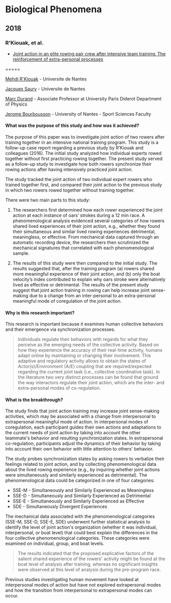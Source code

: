 # Biological Phenomena

## 2018

### R'Kiouak, et al.

- [Joint action in an elite rowing pair crew after intensive team
training: The reinforcement of extra-personal processes](RKiouak2018.pdf)

=====

[Mehdi R'Kiouak](https://scholar.google.com/citations?user=j7EGlTcAAAAJ&hl=en) - Universite de Nantes

[Jacques Saury](https://staps.univ-nantes.fr/navigation/jacques-saury-4293.kjsp?RH=1286435262373) - Universite de Nantes

[Marc Durand](https://www.marcdurand.net/) - Associate Professor at University Paris Diderot Department of Physics

[Jerome Bourbousson](https://www.univ-nantes.fr/version-francaise/jerome-bourbousson-462115.kjsp) - University of Nantes - Sport Sciences Faculty

#### What was the purpose of this study and how was it achieved?

The purpose of this paper was to investigate joint action of two rowers after training together in an intensive national training program. This study is a follow-up case report regarding a previous study by R’Kiouak and colleagues (2016).  The initial study analyzed how individual experts rowed together without first practicing rowing together.  The present study served as a follow-up study to investigate how both rowers synchronize their rowing actions after having intensively practiced joint action.  

The study tracked the joint action of two individual expert rowers who trained together first, and compared their joint action to the previous study in which two rowers rowed together without training together.

There were two main parts to this study:

1)	The researchers first determined how each rower experienced the joint action at each instance of oars’ strokes during a 12 min race.  A phenomenological analysis evidenced several categories of how rowers shared lived experiences of their joint action, e.g., whether they found their simultaneous and similar lived rowing experiences detrimental, meaningless, or effective.  From mechanical data captured through an automatic recording device, the researchers then scrutinized the mechanical signatures that correlated with each phenomenological sample.


2)	The results of this study were then compared to the initial study.  The results suggested that, after the training program (a) rowers shared more meaningful experience of their joint action, and (b) only the boat velocity’s index contributed to explain why oars stroke were alternatively lived as effective or detrimental.  The results of the present study suggest that joint action training in rowing can help increase joint sense-making due to a change from an inter-personal to an extra-personal meaningful mode of coregulation of the joint action.

#### Why is this research important?

This research is important because it examines human collective behaviors and their emergence via synchronization processes.  

> Individuals regulate their behaviors with regards for what they perceive as the emerging needs of the collective activity.  Based on how they experience the accuracy of their real-time activity, humans adapt online by maintaining or changing their involvement. This adaptive and regulatory activity allows to obtain the states of Actor(s)/Environment (A/E) coupling that are required/expected regarding the current joint task (i.e., collective coordinative task). In the literature two very distinct processes can be found that ground the way interactors regulate their joint action, which are the inter- and extra-personal modes of co-regulation.

#### What is the breakthrough?

The study finds that joint action training may increase joint sense-making activities, which may be associated with a change from interpersonal to extrapersonal meaningful mode of action.  In interpersonal modes of coregulation, each participant guides their own actions and adaptations to the current needs of joint action by taking into account the other teammate's behavior and resulting synchronization states.  In extrapersonal co-regulation, participants adjust the dynamics of their behavior by taking into account their own behavior with little attention to others' behavior.

The study probes synchronization states by asking rowers to verbalize their feelings related to joint action, and by collecting phenomenological data about the lived rowing experience (e.g., by inquiring whether joint actions were simultaneously and similarly experienced as detrimental).  The phenomenological data could be categorized in one of four categories:

- SSE-M - Simultaneously and Similarly Experienced as Meaningless
- SSE-D - Simultaneously and Similarly Experienced as Detrimental
- SSE-E - Simultaneously and Similarly Experienced as Effective
- SDE - Simultaneously Divergent Experiences

The mechanical data associated with the phenomenological categories (SSE-M, SSE-D, SSE-E, SDE) underwent further statistical analysis to identify the level of joint action's organization (whether it was individual, interpersonal, or boat level) that could best explain the differences in the four collective phenomenological categories.  These categories were examined on individual, group, and boat levels.

> The results indicated that the proposed explicative factors of the salient shared experience of the rowers' activity might be found at the boat level of analysis after training, whereas no significant insights were observed at this level of analysis during the pre-program race. 

Previous studies investigating human movement have looked at interpersonal modes of action but have not explored extrapersonal modes and how the transition from interpersonal to extrapersonal modes can occur. 
